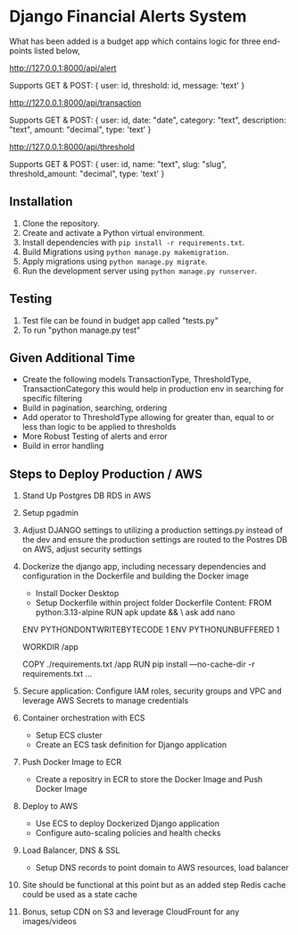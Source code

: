 # Django Financial Alerts System

What has been added is a budget app which contains logic for three end-points listed below,

http://127.0.0.1:8000/api/alert

Supports GET & POST:
{
    user: id, 
    threshold: id, 
    message: 'text'
}

http://127.0.0.1:8000/api/transaction

Supports GET & POST:
{
    user: id, 
    date: "date", 
    category: "text", 
    description: "text", 
    amount: "decimal", 
    type: 'text'
}

http://127.0.0.1:8000/api/threshold

Supports GET & POST:
{
    user: id, 
    name: "text", 
    slug: "slug",
    threshold_amount: "decimal", 
    type: 'text'
}

## Installation

1. Clone the repository.
2. Create and activate a Python virtual environment.
3. Install dependencies with `pip install -r requirements.txt`.
4. Build Migrations using `python manage.py makemigration`.
4. Apply migrations using `python manage.py migrate`.
5. Run the development server using `python manage.py runserver`.

## Testing
1. Test file can be found in budget app called "tests.py"
2. To run "python manage.py test"

## Given Additional Time

- Create the following models TransactionType, ThresholdType, TransactionCategory this would help in production env in searching for specific filtering
- Build in pagination, searching, ordering
- Add operator to ThresholdType allowing for greater than, equal to or less than logic to be applied to thresholds
- More Robust Testing of alerts and error 
- Build in error handling


## Steps to Deploy Production / AWS


1. Stand Up Postgres DB RDS in AWS
2. Setup pgadmin
3. Adjust DJANGO settings to utilizing a production settings.py instead of the dev and ensure the production settings are routed to the Postres DB on AWS, adjust security settings
4. Dockerize the django app, including necessary dependencies and configuration in the Dockerfile and building the Docker image

    - Install Docker Desktop
    - Setup Dockerfile within project folder
    Dockerfile Content: 
    FROM python:3.13-alpine
    RUN apk update &&  \ 
        ask add nano

    ENV PYTHONDONTWRITEBYTECODE 1
    ENV PYTHONUNBUFFERED 1

    WORKDIR /app

    COPY ./requirements.txt /app
    RUN pip install —no-cache-dir -r requirements.txt
    ...

5. Secure application: Configure IAM roles, security groups and VPC and leverage AWS Secrets to manage credentials

6. Container orchestration with ECS
    - Setup ECS cluster
    - Create an ECS task definition for Django application

7. Push Docker Image to ECR
    - Create a repositry in ECR to store the Docker Image and Push Docker Image

8. Deploy to AWS
    - Use ECS to deploy Dockerized Django application
    - Configure auto-scaling policies and health checks

9. Load Balancer, DNS & SSL
    - Setup DNS records to point domain to AWS resources, load balancer

10. Site should be functional at this point but as an added step Redis cache could be used as a state cache

11. Bonus, setup CDN on S3 and leverage CloudFrount for any images/videos 
